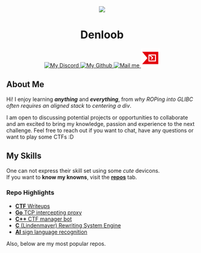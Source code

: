 <div align="center">
   <img src="https://images.weserv.nl/?url=https://github.com/Denloob.png?v=4&h=300&w=300&fit=cover&mask=circle&maxage=7d" height="auto" width="170" />
   
   <h1>Denloob</h1>

   <a href="https://discord.com/users/400619493539315713">
    <img src="https://github.com/gauravghongde/social-icons/blob/master/PNG/White/Discord_white.png?raw=true" height="auto" width="50" alt="My Discord"/>
   </a>
   <a href="https://github.com/Denloob">
    <img src="https://github.com/gauravghongde/social-icons/blob/master/PNG/White/Github_white.png?raw=true" height="auto" width="50" alt="My Github"/>
   </a>
   <a href="mailto:den@denloob.uk" title="den@denloob.uk">
    <img src="https://github.com/gauravghongde/social-icons/blob/master/PNG/White/Gmail_white.png?raw=true" height="auto" width="50" alt="Mail me"/>
   </a>
   <a href="https://ctftime.org/user/133704">
    <img src="images/ctftime.png" height="auto" width="50" alt="My CTF team"/>
   </a>
</div>

## About Me

Hi! I enjoy learning _**anything**_ and _**everything**_, from *why ROPing into GLIBC often requires an aligned stack* to *centering a div*.

I am open to discussing potential projects or opportunities to collaborate and am excited to bring my knowledge, passion and experience to the next challenge. Feel free to reach out if you want to chat, have any questions or want to play some CTFs :D

## My Skills

One can not express their skill set using some *cute* devicons. \
If you want to **know my knowns**, visit the [**repos**](https://github.com/Denloob?tab=repositories) tab.

### Repo Highlights
- [**CTF** Writeups](https://github.com/Denloob/writeups)
- [**Go** TCP intercepting proxy](https://github.com/Denloob/protocol-proxy)
- [**C++** CTF manager bot](https://github.com/Denloob/flag-catcher)
- [**C** (Lindenmayer) Rewriting System Engine](https://github.com/Denloob/l-system)
- [**AI** sign language recognition](https://github.com/aslearn-AI4Y/aslearn)

Also, below are my most popular repos.
